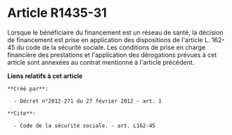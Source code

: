 # Article R1435-31

Lorsque le bénéficiaire du financement est un réseau de santé, la décision de financement est prise en application des
dispositions de l'article L. 162-45 du code de la sécurité sociale. Les conditions de prise en charge financière des
prestations et l'application des dérogations prévues à cet article sont annexées au contrat mentionné à l'article précédent.

**Liens relatifs à cet article**

	**Créé par**:

	  - Décret n°2012-271 du 27 février 2012 - art. 1

	**Cite**:

	  - Code de la sécurité sociale. - art. L162-45
